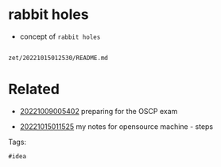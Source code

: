 # rabbit holes

- concept of `rabbit holes`

```
```

` zet/20221015012530/README.md `

# Related

- [20221009005402](/zet/20221009005402/README.md) preparing for the OSCP exam

- [20221015011525](/zet/20221015011525/README.md) my notes for opensource machine - steps

Tags:

    #idea
